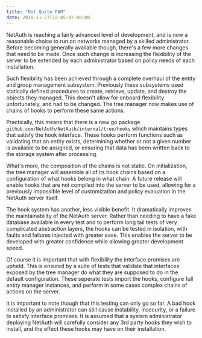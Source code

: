 ```yaml
---
title: "Not Quite PAM"
date: 2018-11-27T22:45:47-08:00
---
```


NetAuth is reaching a fairly advanced level of development, and is now
a reasonable choice to run on networks managed by a skilled
administrator.  Before becoming generally available though, there's a
few more changes that need to be made.  Once such change is increasing
the flexibility of the server to be extended by each administrator
based on policy needs of each installation.

Such flexibility has been achieved through a complete overhaul of the
entity and group management subsystem.  Previously these subsystems
used statically defined procedures to create, retrieve, update, and
destroy the objects they managed.  This doesn't allow for onboard
flexibility unfortunately, and had to be changed.  The tree manager
now makes use of chains of hooks to perform these same actions.

Practically, this means that there is a new go package
`github.com/NetAuth/NetAuth/internal/tree/hooks` which maintains types
that satisfy the hook interface.  These hooks perform functions such
as validating that an entity exists, determining whether or not a
given number is available to be assigned, or ensuring that data has
been written back to the storage system after processing.

What's more, the composition of the chains is not static.  On
initialization, the tree manager will assemble all of its hook chains
based on a configuration of what hooks belong in what chain.  A future
release will enable hooks that are not compiled into the server to be
used, allowing for a previously impossible level of customization and
policy evaluation in the NetAuth server itself.

The hook system has another, less visible benefit.  It dramatically
improves the maintainability of the NetAuth server.  Rather than
needing to have a fake database available in every test and to perform
long tail tests of very complicated abstraction layers, the hooks can
be tested in isolation, with faults and failures injected with greater
ease.  This enables the server to be developed with greater confidence
while allowing greater development speed.

Of course it is important that with flexibility the interface promises
are upheld.  This is ensured by a suite of tests that validate that
interfaces exposed by the tree manager do what they are supposed to do
in the default configuration.  These seperate tests import the hooks,
configure full entity manager instances, and perform in some cases
complex chains of actions on the server.

It is important to note though that this testing can only go so far.
A bad hook installed by an administrator can still cause instability,
insecurity, or a failure to satisfy interface promises.  It is assumed
that a system administrator deploying NetAuth will carefully consider
any 3rd party hooks they wish to install, and the effect these hooks
may have on their installation.
